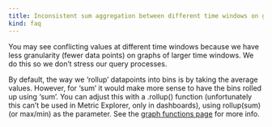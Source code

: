 ```yaml
---
title: Inconsistent sum aggregation between different time windows on graph
kind: faq
---
```


You may see conflicting values at different time windows because we have less granularity (fewer data points) on graphs of larger time windows. We do this so we don’t stress our query processes.

By default, the way we ‘rollup’ datapoints into bins is by taking the average values. However, for ‘sum’ it would make more sense to have the bins rolled up using ‘sum’. You can adjust this with a .rollup() function (unfortunately this can’t be used in Metric Explorer, only in dashboards), using rollup(sum) (or max/min) as the parameter. See the [graph functions page](/graphing/miscellaneous/functions) for more info.
